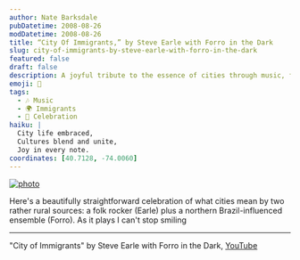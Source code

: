 ```yaml
---
author: Nate Barksdale
pubDatetime: 2008-08-26
modDatetime: 2008-08-26
title: “City Of Immigrants,” by Steve Earle with Forro in the Dark
slug: city-of-immigrants-by-steve-earle-with-forro-in-the-dark
featured: false
draft: false
description: A joyful tribute to the essence of cities through music, featuring "City of Immigrants" by Steve Earle with Forro in the Dark.
emoji: 🌆
tags:
  - 🎶 Music
  - 🌍 Immigrants
  - 💖 Celebration
haiku: |
  City life embraced,  
  Cultures blend and unite,  
  Joy in every note.
coordinates: [40.7128, -74.0060]
---
```


[![photo](http://culture-making.com/media/cityofimmigrants.jpg)](http://www.youtube.com/watch?v=nWnGctWs4JM)

Here's a beautifully straightforward celebration of what cities mean by two rather rural sources: a folk rocker (Earle) plus a northern Brazil-influenced ensemble (Forro). As it plays I can't stop smiling

---

"City of Immigrants" by Steve Earle with Forro in the Dark, [YouTube](http://www.youtube.com/watch?v=nWnGctWs4JM)
